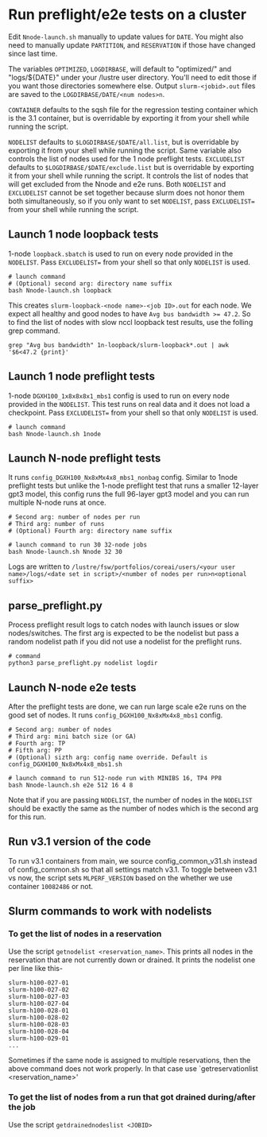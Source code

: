 # Run preflight/e2e tests on a cluster

Edit `Nnode-launch.sh` manually to update values for `DATE`.  You might also need to manually update `PARTITION`, and `RESERVATION` if those have changed since last time.

The variables `OPTIMIZED`, `LOGDIRBASE`, will default to "optimized/" and "logs/${DATE}" under your /lustre user directory.  You'll need to edit those if you want those directories somewhere else.  Output `slurm-<jobid>.out` files are saved to the `LOGDIRBASE/DATE/<num nodes>n`.

`CONTAINER` defaults to the sqsh file for the regression testing container which is the 3.1 container, but is overridable by exporting it from your shell while running the script.

`NODELIST` defaults to `$LOGDIRBASE/$DATE/all.list`, but is overridable by exporting it from your shell while running the script. Same variable also controls the list of nodes used for the 1 node preflight tests. `EXCLUDELIST` defaults to `$LOGDIRBASE/$DATE/exclude.list` but is overridable by exporting it from your shell while running the script. It controls the list of nodes that will get excluded from the Nnode and e2e runs. Both `NODELIST` and `EXCLUDELIST` cannot be set together because slurm does not honor them both simultaneously, so if you only want to set `NODELIST`, pass `EXCLUDELIST=` from your shell while running the script.

## Launch 1 node loopback tests
1-node `loopback.sbatch` is used to run on every node provided in the `NODELIST`. Pass `EXCLUDELIST=` from your shell so that only `NODELIST` is used.

```
# launch command
# (Optional) second arg: directory name suffix
bash Nnode-launch.sh loopback 
```

This creates `slurm-loopback-<node name>-<job ID>.out` for each node. We expect all healthy and good nodes to have `Avg bus bandwidth >= 47.2`. So to find the list of nodes with slow nccl loopback test results, use the folling grep command.

```
grep "Avg bus bandwidth" 1n-loopback/slurm-loopback*.out | awk '$6<47.2 {print}'
```

## Launch 1 node preflight tests
1-node `DGXH100_1x8x8x8x1_mbs1` config is used to run on every node provided in the `NODELIST`. This test runs on real data and it does not load a checkpoint. Pass `EXCLUDELIST=` from your shell so that only `NODELIST` is used.

```
# launch command
bash Nnode-launch.sh 1node
```

## Launch N-node preflight tests
It runs `config_DGXH100_Nx8xMx4x8_mbs1_nonbag` config. Similar to 1node preflight tests but unlike the 1-node preflight test that runs a smaller 12-layer gpt3 model, this config runs the full 96-layer gpt3 model and you can run multiple N-node runs at once.

```
# Second arg: number of nodes per run
# Third arg: number of runs
# (Optional) Fourth arg: directory name suffix

# launch command to run 30 32-node jobs
bash Nnode-launch.sh Nnode 32 30
```

Logs are written to `/lustre/fsw/portfolios/coreai/users/<your user name>/logs/<date set in script>/<number of nodes per run>n<optional suffix>`

## parse_preflight.py
Process preflight result logs to catch nodes with launch issues or slow nodes/switches. The first arg is expected to be the nodelist but pass a random nodelist path if you did not use a nodelist for the preflight runs.

```
# command
python3 parse_preflight.py nodelist logdir
```

## Launch N-node e2e tests
After the preflight tests are done, we can run large scale e2e runs on the good set of nodes. It runs `config_DGXH100_Nx8xMx4x8_mbs1` config.

```
# Second arg: number of nodes
# Third arg: mini batch size (or GA)
# Fourth arg: TP
# Fifth arg: PP
# (Optional) sizth arg: config name override. Default is config_DGXH100_Nx8xMx4x8_mbs1.sh

# launch command to run 512-node run with MINIBS 16, TP4 PP8
bash Nnode-launch.sh e2e 512 16 4 8
```

Note that if you are passing `NODELIST`, the number of nodes in the `NODELIST` should be exactly the same as the number of nodes which is the second arg for this run.

## Run v3.1 version of the code
To run v3.1 containers from main, we source config_common_v31.sh instead of config_common.sh so that all settings match v3.1. To toggle between v3.1 vs now, the script sets `MLPERF_VERSION` based on the whether we use container `10082486` or not.

## Slurm commands to work with nodelists

### To get the list of nodes in a reservation

Use the script `getnodelist <reservation_name>`.  This prints all nodes in the reservation that are not currently down or drained.  It prints the nodelist one per line like this-

```
slurm-h100-027-01
slurm-h100-027-02
slurm-h100-027-03
slurm-h100-027-04
slurm-h100-028-01
slurm-h100-028-02
slurm-h100-028-03
slurm-h100-028-04
slurm-h100-029-01
...
```

Sometimes if the same node is assigned to multiple reservations, then the above command does not work properly. In that case use `getreservationlist <reservation_name>'

### To get the list of nodes from a run that got drained during/after the job

Use the script `getdrainednodeslist <JOBID>`